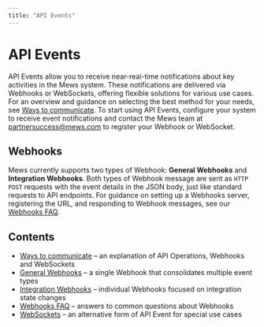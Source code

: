 ```yaml
---
title: "API Events"
---
```


# API Events

API Events allow you to receive near-real-time notifications about key activities in the Mews system.
These notifications are delivered via Webhooks or WebSockets, offering flexible solutions for various use cases.
For an overview and guidance on selecting the best method for your needs, see [Ways to communicate](communicate.md).
To start using API Events, configure your system to receive event notifications and contact the Mews team at [partnersuccess@mews.com](mailto:partnersuccess@mews.com) to register your Webhook or WebSocket.

## Webhooks

Mews currently supports two types of Webhook: __General Webhooks__ and __Integration Webhooks__.
Both types of Webhook message are sent as `HTTP POST` requests with the event details in the JSON body, just like standard requests to API endpoints.
For guidance on setting up a Webhooks server, registering the URL, and responding to Webhook messages, see our [Webhooks FAQ](wh-faq.md).

## Contents

* [Ways to communicate](communicate.md) – an explanation of API Operations, Webhooks and WebSockets
* [General Webhooks](wh-general.md) – a single Webhook that consolidates multiple event types
* [Integration Webhooks](wh-integration.md) – individual Webhooks focused on integration state changes
* [Webhooks FAQ](wh-faq.md) – answers to common questions about Webhooks
* [WebSockets](websockets.md) – an alternative form of API Event for special use cases
